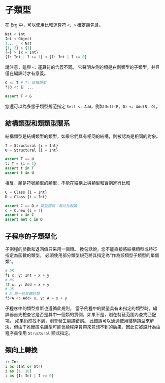 # 子類型

在 Erg 中，可以使用比較運算符 `<`、`>` 確定類包含。

```python
Nat < Int
Int < Object
1... _ < Nat
{1, 2} > {1}
{=} > {x = Int}
{I: Int | I >= 1} < {I: Int | I >= 0}
```

請注意，這與 `<:` 運算符的含義不同。 它聲明左側的類是右側類型的子類型，并且僅在編譯時才有意義。

```python
C <: T # T: 結構類型
f|D <: E| ...

assert F < G
```

您還可以為多態子類型規范指定 `Self <: Add`，例如 `Self(R, O) <: Add(R, O)`。

## 結構類型和類類型關系

結構類型是結構類型的類型，如果它們具有相同的結構，則被認為是相同的對象。

```python
T = Structural {i = Int}
U = Structural {i = Int}

assert T == U
t: T = {i = 1}
assert t in T
assert t in U
```

相反，類是符號類型的類型，不能在結構上與類型和實例進行比較

```python
C = Class {i = Int}
D = Class {i = Int}

assert C == D # 類型錯誤：無法比較類
c = C.new {i = 1}
assert c in C
assert not c in D
```

## 子程序的子類型化

子例程的參數和返回值只采用一個類。
換句話說，您不能直接將結構類型或特征指定為函數的類型。
必須使用部分類型規范將其指定為“作為該類型子類型的單個類”。

```python
# OK
f1 x, y: Int = x + y
# NG
f2 x, y: Add = x + y
# OK
# A 是一些具體的類
f3<A <: Add> x, y: A = x + y
```

子程序中的類型推斷也遵循此規則。 當子例程中的變量具有未指定的類型時，編譯器首先檢查它是否是其中一個類的實例，如果不是，則在特征范圍內查找匹配項。 如果仍然找不到，則會發生編譯錯誤。 此錯誤可以通過使用結構類型來解決，但由于推斷匿名類型可能會給程序員帶來意想不到的后果，因此它被設計為由程序員使用 `Structural` 顯式指定。

## 類向上轉換

```python
i: Int
i as (Int or Str)
i as (1..10)
i as {I: Int | I >= 0}
```
